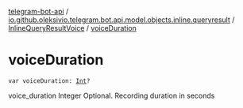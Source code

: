 [telegram-bot-api](../../index.md) / [io.github.oleksivio.telegram.bot.api.model.objects.inline.queryresult](../index.md) / [InlineQueryResultVoice](index.md) / [voiceDuration](./voice-duration.md)

# voiceDuration

`var voiceDuration: `[`Int`](https://kotlinlang.org/api/latest/jvm/stdlib/kotlin/-int/index.html)`?`

voice_duration Integer Optional. Recording duration in seconds

